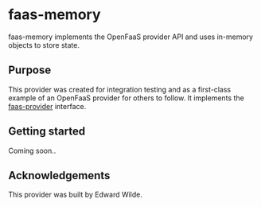 # faas-memory

faas-memory implements the OpenFaaS provider API and uses in-memory objects to store state.

## Purpose

This provider was created for integration testing and as a first-class example of an OpenFaaS provider for others to follow. It implements the [faas-provider](https://github.com/openfaas/faas-provider) interface.

## Getting started

Coming soon..

## Acknowledgements

This provider was built by Edward Wilde.
